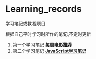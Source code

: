 # Learning_records
学习笔记或教程项目

根据自己平时学习时所作的笔记,不定时更新

1. 第一个学习笔记 **[每周电影推荐](https://github.com/uplyw/Learning_records/tree/master/movie_recommendation)**
2. 第二个学习笔记 **[JavaScript学习笔记](https://github.com/uplyw/Learning_records/tree/master/javascriptLearnLog)**
  
